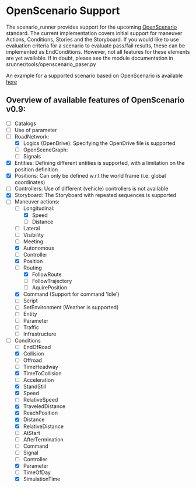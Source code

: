 # OpenScenario Support

The scenario_runner provides support for the upcoming [OpenScenario](http://www.openscenario.org/) standard.
The current implementation covers initial support for maneuver Actions, Conditions, Stories and the Storyboard.
If you would like to use evaluation criteria for a scenario to evaluate pass/fail results, these can be implemented
as EndConditions. However, not all features for these elements are yet available. If in doubt, please see the
module documentation in srunner/tools/openscenario_paser.py

An example for a supported scenario based on OpenScenario is available [here](../srunner/configs/FollowLeadingVehicle.xosc) 


## Overview of available features of OpenScenario v0.9:
- [ ] Catalogs
- [ ] Use of parameter
- [ ] RoadNetwork:
    * [x] Logics (OpenDrive): Specifying the OpenDrive file is supported
    * [ ] OpenSceneGraph:
    * [ ] Signals
- [x] Entities: Defining different entities is supported, with a limitation on the position definition
- [x] Positions: Can only be defined w.r.t the world frame (i.e. global coordinates)
- [ ] Controllers: Use of different (vehicle) controllers is not available
- [x] Storyboard: The Storyboard with repeated sequences is supported
- [ ] Maneuver actions:
    * [ ] Longitudinal:
       * [x] Speed
       * [ ] Distance 
    * [ ] Lateral
    * [ ] Visibility
    * [ ] Meeting
    * [x] Autonomous
    * [ ] Controller
    * [x] Position
    * [ ] Routing
       * [x] FollowRoute
       * [ ] FollowTrajectory
       * [ ] AquirePosition
    * [x] Command (Support for command 'Idle')
    * [ ] Script
    * [ ] SetEnvironment (Weather is supported)
    * [ ] Entity
    * [ ] Parameter
    * [ ] Traffic
    * [ ] Infrastructure
- [ ] Conditions
    * [ ] EndOfRoad 
    * [x] Collision
    * [ ] Offroad
    * [ ] TimeHeadway
    * [x] TimeToCollision
    * [ ] Acceleration 
    * [x] StandStill
    * [x] Speed
    * [ ] RelativeSpeed
    * [x] TraveledDistance
    * [x] ReachPosition
    * [x] Distance
    * [x] RelativeDistance 
    * [ ] AtStart 
    * [ ] AfterTermination
    * [ ] Command
    * [ ] Signal
    * [ ] Controller
    * [x] Parameter
    * [ ] TimeOfDay
    * [x] SimulationTime
